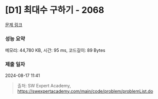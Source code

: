 # [D1] 최대수 구하기 - 2068 

[문제 링크](https://swexpertacademy.com/main/code/problem/problemDetail.do?contestProbId=AV5QQhbqA4QDFAUq) 

### 성능 요약

메모리: 44,780 KB, 시간: 95 ms, 코드길이: 89 Bytes

### 제출 일자

2024-08-17 11:41



> 출처: SW Expert Academy, https://swexpertacademy.com/main/code/problem/problemList.do